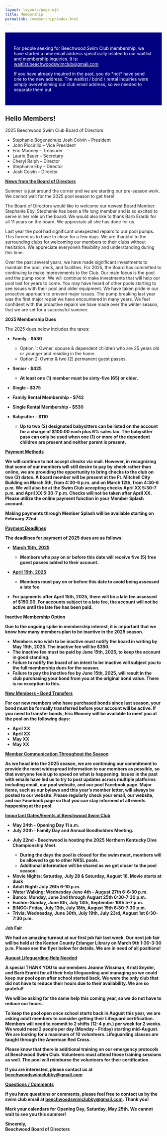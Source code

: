 ```yaml
---
layout: layouts/page.njk
title: Membership
permalink: /membership/index.html
---
```

<section class="[ inner-wrapper ] [ sf-flow ]" style="background: navy; padding: 2em; margin: 1.5em auto;">
 <p style="color: #fff;">For people seeking for Beechwood Swim Club membership, we have started a new email address specifically related to our waitlist and membership inquiries. It is: <a style="color: #fff !important;" href="mailto:waitlist.beechwoodswimclub@gmail.com">waitlist.beechwoodswimclub@gmail.com</a></p>
 <p style="color: #fff;">If you have already inquired in the past, you do *not* have send one to the new address. The waitlist / bond / rental inquiries were simply overwhelming our club email address, so we needed to separate them out. </p>
</section>
 
## Hello Members!

2025 Beechwood Swim Club Board of Directors

* Stephanie Bogenschutz Josh Colvin – President
* John Piccirillo – Vice President
* Eric Mooney – Treasurer
* Laurie Bauer – Secretary
* Cheryl Ralph – Director
* Stephanie Eby – Director
* Josh Colvin – Director

<p style="font-weight: bold; text-decoration: underline;">News from the Board of Directors</p>
<p>Summer is just around the corner and we are starting our pre-season work. We cannot wait for the 2025 pool season to get here!</p>
 
<p>The Board of Directors would like to welcome our newest Board Member: Stephanie Eby. Stephanie has been a life long member and is so excited to serve in her role on the board. We would also like to thank Barb Erardii for all 11 years on the board. We appreciate all she has done for us.</p>

<p>Last year the pool had significant unexpected repairs to our pool pumps. This forced us to have to close for a few days.  We are thankful to the surrounding clubs for welcoming our members to their clubs without hesitation. We appreciate everyone’s flexibility and understanding during this time.</p>

<p>Over the past several years, we have made significant investments to maintain the pool, deck, and facilities.  For 2025, the Board has committed to continuing to make improvements to the Club.  Our main focus is the pool and the pump room.  We will continue to make investments that will help our pool last for years to come.  You may have heard of other pools starting to see issues with their pool and older equipment.  We have taken pride in our proactive approach to prevent major issues. The pump breaking last year was the first major repair we have encountered in many years. We feel confident with the proactive repairs we have made over the winter season, that we are set for a successful summer.</p>
 
<p style="font-weight: bold;">2025 Membership Dues</p>
<p>The 2025 dues below includes the taxes:</p>
<ul>
    <li>
        <p style="font-weight: bold;">Family - $530</p>
        <ul>
            <li>Option 1: Owner, spouse & dependent children who are 25 years old or younger and residing in the home.</li>
            <li>Option 2: Owner & two (2) permanent guest passes.</li>
        </ul>
    </li>
    <li>
        <p><b>Senior ‐ $425</p>
        <ul>
            <li>At least one (1) member must be sixty-five (65) or older.</li>
        </ul>
    </li>
    <li>
        <p><b>Single ‐ $375</b></p>
    </li>
    <li>
        <p><b>Family Rental Membership ‐ $742</b></p>
    </li>
    <li>
        <p><b>Single Rental Membership ‐ $530</b></p>
    </li>
    <li>
        <p><b>Babysitter ‐ $110</p>
        <ul>
            <li>Up to two (2) designated babysitters can be listed on the account for a charge of $100.00 each plus 6% sales tax. The babysitter pass can only be used when one (1) or more of the dependent children are present and neither parent is present.</li>
        </ul>
    </li>
</ul>
 
<p style="font-weight: bold; text-decoration: underline;">Payment Methods</p>
<p>We will continue to not accept checks via mail. However, in recognizing that some of our members will still desire to pay by check rather than online, we are providing the opportunity to bring checks to the club on two (2) dates. A board member will be present at the Ft. Mitchell City Building on March 5th, from 4:30-6 p.m. and on March 12th, from 4:30-6 p.m. We will also be at the Swim Club accepting checks April XX 5:30-7 p.m. and April XX 5:30-7 p.m. Checks will not be taken after April XX. Please utilize the online payment function in your Member Splash account.</p>

<p style="font-weight: bold;">Making payments through Member Splash will be available starting on February 22nd.</p>

<p style="font-weight: bold; text-decoration: underline;">Payment Deadlines</p>
<p>The deadlines for payment of 2025 dues are as follows:</p>

<ul>
    <li>
        <p style="font-weight: bold; text-decoration: underline;">March 15th, 2025</p>
        <ul>
            <li>Members who pay on or before this date will receive five (5) free guest passes added to their account.</li>
        </ul>
    </li>
    <li>
        <p style="font-weight: bold; text-decoration: underline;">April 15th, 2025</p>
        <ul>
            <li>Members must pay on or before this date to avoid being assessed a late fee.</li>
        </ul>
    </li>
    <li>
        <p><strong>For payments after April 15th, 2025, there will be a late fee assessed of $150.00</strong>. For accounts subject to a late fee, the account will not be active until the late fee has been paid.</p>
    </li>
</ul>
 
<p style="font-weight: bold; text-decoration: underline;">Inactive Membership Option</p>
<p>Due to the ongoing spike in membership interest, it is important that we know how many members plan to be inactive in the 2025 season.</p>

<ul>
    <li>Members who wish to be inactive must notify the board in writing by May 15th, 2025. The inactive fee will be $350.</li>
    <li>The inactive fee must be paid by June 15th, 2025, to keep the account in good standing.</li>
    <li>Failure to notify the board of an intent to be inactive will subject you to the full membership dues for the season.</li>
    <li>Failure to pay the inactive fee by June 15th, 2025, will result in the club purchasing your bond from you at the original bond value. There is no exception to this.</li>
</ul>
 
<p style="font-weight: bold; text-decoration: underline;">New Members – Bond Transfers</p>
<p>For our new members who have purchased bonds since last season, your bond must be formally transferred before your account will be active. If you need to transfer bonds, Eric Mooney will be available to meet you at the pool on the following days:</p>

<ul>
    <li>April XX</li>
    <li>April XX</li>
    <li>May XX</li>
    <li>May XX</li>
</ul>
 
<p style="font-weight: bold; text-decoration: underline;">Member Communication Throughout the Season</p>
<p>As we head into the 2025 season, we are continuing our commitment to provide the most widespread information to our members as possible, so that everyone feels up to speed on what is happening. Issues in the past with emails have led us to try to post updates across multiple platforms including email, our pool website, and our pool Facebook page. Major items, such as our bylaws and this year’s member letter, will always be posted to our website. Please regularly check your email, our website, and our Facebook page so that you can stay informed of all events happening at the pool.</p> 
 
<p style="font-weight: bold; text-decoration: underline;">Important Dates/Events at Beechwood Swim Club</p>
<ul>
    <li>May 24th - Opening Day 11 a.m.</li>
    <li>July 20th - Family Day and Annual Bondholders Meeting.</li>
    <li>
        <p>July 22nd - Beechwood is hosting the 2025 Northern Kentucky Dive Championship Meet.</p>
        <ul>
            <li>During the days the pool is closed for the swim meet, members will be allowed to go to other NKSL pools.</li>
            <li>Additional information will be shared as we get closer to the pool season.</li>
        </ul>
    </li>
    <li>Movie Nights: Saturday, July 28 & Saturday, August 16. Movie starts at dusk</li>
    <li>Adult Night: July 26th 6-10 p.m.</li>
    <li>Water Walking: Wednesday June 4th - August 27th 6-6:30 p.m.</li>
    <li>Bunco: Monday, June 2nd through August 25th 6:30-7:30 p.m.</li>
    <li>Euchre: Sunday, June 8th, July 13th, September 10th 5-7 p.m.</li>
    <li>BINGO: Friday, July 13th, July 18th, August 15th 6:30-7:30 p.m.</li>
    <li>Trivia: Wednesday, June 30th, July 19th, July 23rd, August 1st 6:30-7:30 p.m.</li>
</ul>
 
<p>Job Fair</p>
<p>We had an amazing turnout at our first job fair last week. Our next job fair will be held at the Kenton County Erlanger Library on March 9th 1:30-3:30 p.m. Please see the flyer below for details. We are in need of all positions!</p>
<p style="font-weight: bold; text-decoration: underline;">August Lifeguarding Help Needed</p>
<p>A special THANK YOU to our members Jeanne Wissman, Kristi Snyder, and Barb Erardii for all their help lifeguarding and managing so we could keep our pool open after school started back. We were the only club that did not have to reduce their hours due to their availability. We are so grateful!</p>
 
<p>We will be asking for the same help this coming year, so we do not have to reduce our hours.</p>
 
<p>To keep the pool open once  school starts back in August this year, we are asking adult members to consider getting their Lifeguard certification. Members will need to commit to 2 shifts (12-4 p.m.) per week for 2 weeks.  We would need 2 people per day (Monday – Friday) starting mid-August. We are looking for a maximum of 10 volunteers. Lifeguarding classes are taught through the American Red Cross.</p>

<p>Please know that there is additional training on our emergency protocols at Beechwood Swim Club. Volunteers must attend those training sessions as well. The pool will reimburse the volunteers for their certification.</p>
 
<p>If you are interested, please contact us at <a href="mailto:beechwoodswimclubky@gmail.com">beechwoodswimclubky@gmail.com</a></p>
 
<p style="font-weight: bold; text-decoration: underline;">Questions / Comments</p>
<p>If you have questions or comments, please feel free to contact us by the swim club email at <a href="mailto:beechwoodswimclubky@gmail.com">beechwoodswimclubky@gmail.com</a>. Thank you!</p>
 
<p>Mark your calendars for Opening Day, Saturday, May 25th. We cannot wait to see you this summer!</p>
 
<p>Sincerely,<br>
Beechwood Board of Directors</p>